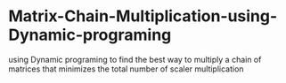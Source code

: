 # Matrix-Chain-Multiplication-using-Dynamic-programing
using Dynamic programing to find the best way to multiply a chain of matrices that minimizes the total number of scaler multiplication

